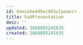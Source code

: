 ```yaml
---
id: 6omiohe449oc865ulpoavcr
title: hadPresentation
desc: ''
updated: 1666885245635
created: 1666885245635
---
```


